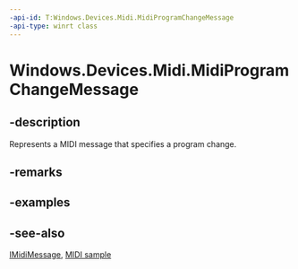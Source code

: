 ----api-id: T:Windows.Devices.Midi.MidiProgramChangeMessage
-api-type: winrt class
---<!-- Class syntax.public class MidiProgramChangeMessage : Windows.Devices.Midi.IMidiMessage, Windows.Devices.Midi.IMidiProgramChangeMessage--># Windows.Devices.Midi.MidiProgramChangeMessage## -descriptionRepresents a MIDI message that specifies a program change.## -remarks## -examples## -see-also[IMidiMessage](imidimessage.md), [MIDI  sample](http://go.microsoft.com/fwlink/p/?LinkID=394281)